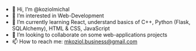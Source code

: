 - 👋  Hi, I’m @koziolmichal
- 👀  I’m interested in Web-Development
- 🌱  I’m currently learning React, understand basics of C++, Python (Flask, SQLAlchemy), HTML & CSS, JavaScript
- 💞️  I’m looking to collaborate on some web-applications projects
- 📫  How to reach me: mkoziol.business@gmail.com

<!---
koziolmichal/koziolmichal is a ✨ special ✨ repository because its `README.md` (this file) appears on your GitHub profile.
You can click the Preview link to take a look at your changes.
--->

